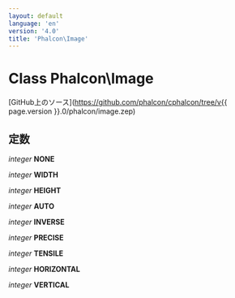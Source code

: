 ```yaml
---
layout: default
language: 'en'
version: '4.0'
title: 'Phalcon\Image'
---
```


# Class **Phalcon\Image**

[GitHub上のソース](https://github.com/phalcon/cphalcon/tree/v{{ page.version }}.0/phalcon/image.zep)

## 定数

*integer* **NONE**

*integer* **WIDTH**

*integer* **HEIGHT**

*integer* **AUTO**

*integer* **INVERSE**

*integer* **PRECISE**

*integer* **TENSILE**

*integer* **HORIZONTAL**

*integer* **VERTICAL**